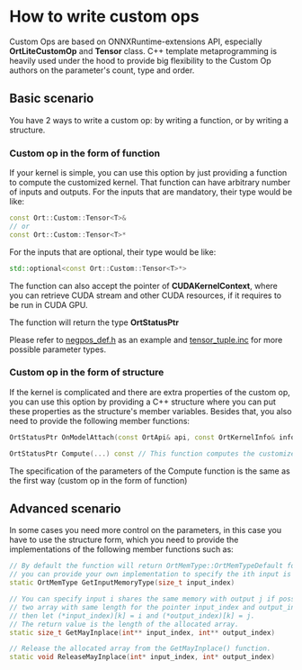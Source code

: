 # How to write custom ops

Custom Ops are based on ONNXRuntime-extensions API, especially **OrtLiteCustomOp** and **Tensor** class. C++ template metaprogramming is heavily used under the hood to provide big flexibility to the Custom Op authors on the parameter's count, type and order.

## Basic scenario

You have 2 ways to write a custom op: by writing a function, or by writing a structure.

### Custom op in the form of function

If your kernel is simple, you can use this option by just providing a function to compute the customized kernel. That function can have arbitrary number of inputs and outputs. For the inputs that are mandatory, their type would be like:

```C++
const Ort::Custom::Tensor<T>&
// or
const Ort::Custom::Tensor<T>*
```

For the inputs that are optional, their type would be like:

```C++
std::optional<const Ort::Custom::Tensor<T>*>
```

The function can also accept the pointer of **CUDAKernelContext**, where you can retrieve CUDA stream and other CUDA resources, if it requires to be run in CUDA GPU. 

The function will return the type **OrtStatusPtr**

Please refer to [negpos_def.h](https://github.com/microsoft/onnxruntime-extensions/blob/main/operators/math/cuda/negpos_def.h) as an example and [tensor_tuple.inc](https://github.com/microsoft/onnxruntime-extensions/blob/main/include/custom_op/tensor_tuple.inc) for more possible parameter types.

### Custom op in the form of structure

If the kernel is complicated and there are extra properties of the custom op, you can use this option by providing a C++ structure where you can put these properties as the structure's member variables. Besides that, you also need to provide the following member functions:

```C++
OrtStatusPtr OnModelAttach(const OrtApi& api, const OrtKernelInfo& info)    // This function initialize the properties of the custom op

OrtStatusPtr Compute(...) const // This function computes the customized kernel.
```

The specification of the parameters of the Compute function is the same as the first way (custom op in the form of function)

## Advanced scenario

In some cases you need more control on the parameters, in this case you have to use the structure form, which you need to provide the implementations of the following member functions such as:

```C++
// By default the function will return OrtMemType::OrtMemTypeDefault for all the inputs, 
// you can provide your own implementation to specify the ith input is in CPU or GPU.
static OrtMemType GetInputMemoryType(size_t input_index) 

// You can specify input i shares the same memory with output j if possible, by allocating
// two array with same length for the pointer input_index and output_index seperately, and
// then let (*input_index)[k] = i and (*output_index)[k] = j.
// The return value is the length of the allocated array.
static size_t GetMayInplace(int** input_index, int** output_index)

// Release the allocated array from the GetMayInplace() function.
static void ReleaseMayInplace(int* input_index, int* output_index)
```